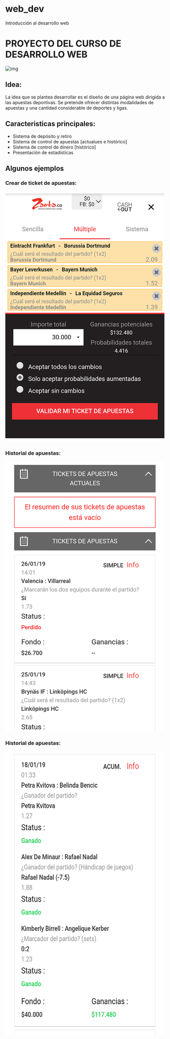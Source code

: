 # web_dev
Introducción al desarrollo web

# PROYECTO DEL CURSO DE DESARROLLO WEB


![img](https://i.imgur.com/OEFRbNm.png)

## Idea: 
La idea que se plantea desarrollar es el diseño de una página web
dirigida a las apuestas deportivas. Se pretende ofrecer distintas
modalidades de apuestas y una cantidad considerable de deportes y
ligas. 

## Caracteristicas principales:

- Sistema de depósito y retiro
- Sistema de control de apuestas [actualues e histórico]
- Sistema de control de dinero [histórico]
- Presentaciòn de estadísticas


## Algunos ejemplos

### Crear de ticket de apuestas:

![Screenshot](1.png)

### Historial de apuestas:

![Screenshot](2.png)

### Historial de apuestas:

![Screenshot](3.png)








